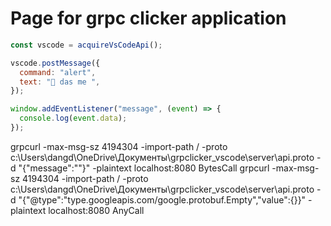 # Page for grpc clicker application

```js
const vscode = acquireVsCodeApi();

vscode.postMessage({
  command: "alert",
  text: "🐛 das me ",
});

window.addEventListener("message", (event) => {
  console.log(event.data);
});
```
grpcurl  -max-msg-sz 4194304 -import-path / -proto c:\Users\dangd\OneDrive\Документы\grpclicker_vscode\server\api.proto -d "{\"message\":\"\"}" -plaintext  localhost:8080 BytesCall
grpcurl  -max-msg-sz 4194304 -import-path / -proto c:\Users\dangd\OneDrive\Документы\grpclicker_vscode\server\api.proto -d "{\"@type\":\"type.googleapis.com/google.protobuf.Empty\",\"value\":{}}" -plaintext  localhost:8080 AnyCall